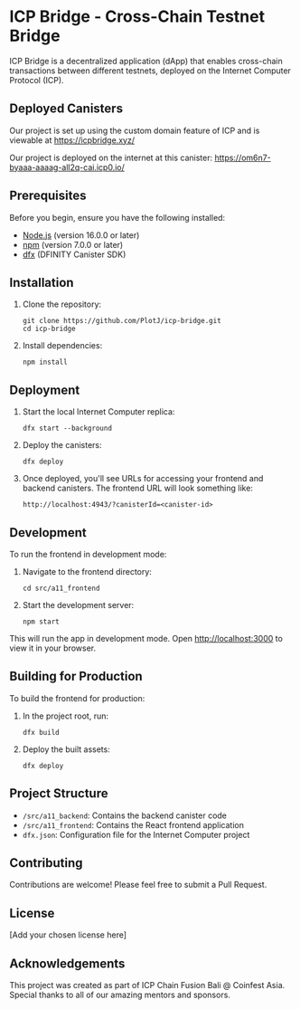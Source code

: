# ICP Bridge - Cross-Chain Testnet Bridge

ICP Bridge is a decentralized application (dApp) that enables cross-chain transactions between different testnets, deployed on the Internet Computer Protocol (ICP).

## Deployed Canisters

Our project is set up using the custom domain feature of ICP and is viewable at 
https://icpbridge.xyz/

Our project is deployed on the internet at this canister:
https://om6n7-byaaa-aaaag-all2q-cai.icp0.io/


## Prerequisites

Before you begin, ensure you have the following installed:
- [Node.js](https://nodejs.org/) (version 16.0.0 or later)
- [npm](https://www.npmjs.com/) (version 7.0.0 or later)
- [dfx](https://internetcomputer.org/docs/current/developer-tools/dfx-installation) (DFINITY Canister SDK)

## Installation

1. Clone the repository:
   ```
   git clone https://github.com/PlotJ/icp-bridge.git
   cd icp-bridge
   ```

2. Install dependencies:
   ```
   npm install
   ```

## Deployment

1. Start the local Internet Computer replica:
   ```
   dfx start --background
   ```

2. Deploy the canisters:
   ```
   dfx deploy
   ```

3. Once deployed, you'll see URLs for accessing your frontend and backend canisters. The frontend URL will look something like:
   ```
   http://localhost:4943/?canisterId=<canister-id>
   ```

## Development

To run the frontend in development mode:

1. Navigate to the frontend directory:
   ```
   cd src/a11_frontend
   ```

2. Start the development server:
   ```
   npm start
   ```

This will run the app in development mode. Open [http://localhost:3000](http://localhost:3000) to view it in your browser.

## Building for Production

To build the frontend for production:

1. In the project root, run:
   ```
   dfx build
   ```

2. Deploy the built assets:
   ```
   dfx deploy
   ```

## Project Structure

- `/src/a11_backend`: Contains the backend canister code
- `/src/a11_frontend`: Contains the React frontend application
- `dfx.json`: Configuration file for the Internet Computer project

## Contributing

Contributions are welcome! Please feel free to submit a Pull Request.

## License

[Add your chosen license here]

## Acknowledgements

This project was created as part of ICP Chain Fusion Bali @ Coinfest Asia. Special thanks to all of our amazing mentors and sponsors.
